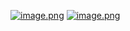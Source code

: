 [![image.png](https://i.postimg.cc/zfqVgrcL/image.png)](https://postimg.cc/PCFtgBhh)
[![image.png](https://i.postimg.cc/h4QywW2Q/image.png)](https://postimg.cc/grdHX5FG)
